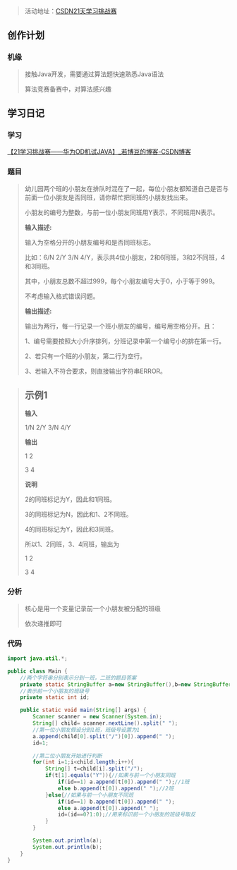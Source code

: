 > 活动地址：[CSDN21天学习挑战赛](https://marketing.csdn.net/p/bdabfb52c5d56532133df2adc1a728fd)

## 创作计划

### 机缘

> 接触Java开发，需要通过算法题快速熟悉Java语法
>
> 算法竞赛备赛中，对算法感兴趣

## 学习日记

### 学习

[【21学习挑战赛——华为OD机试JAVA】_若博豆的博客-CSDN博客](https://blog.csdn.net/qq_34465338/article/details/126023965)

### 题目

> 幼儿园两个班的小朋友在排队时混在了一起，每位小朋友都知道自己是否与前面一位小朋友是否同班，请你帮忙把同班的小朋友找出来。
>
> 小朋友的编号为整数，与前一位小朋友同班用Y表示，不同班用N表示。
>
> **输入描述:**
>
> 输入为空格分开的小朋友编号和是否同班标志。
>
> 比如：6/N 2/Y 3/N 4/Y，表示共4位小朋友，2和6同班，3和2不同班，4和3同班。
>
> 其中，小朋友总数不超过999，每个小朋友编号大于0，小于等于999。
>
> 不考虑输入格式错误问题。
>
> **输出描述:**
>
> 输出为两行，每一行记录一个班小朋友的编号，编号用空格分开。且：
>
> 1、编号需要按照大小升序排列，分班记录中第一个编号小的排在第一行。
>
> 2、若只有一个班的小朋友，第二行为空行。
>
> 3、若输入不符合要求，则直接输出字符串ERROR。

> **示例1**
> -------
>
> **输入**
>
> 1/N 2/Y 3/N 4/Y
>
> **输出**
>
> 1 2
>
> 3 4
>
> **说明**
>
> 2的同班标记为Y，因此和1同班。
>
> 3的同班标记为N，因此和1、2不同班。
>
> 4的同班标记为Y，因此和3同班。
>
> 所以1、2同班，3、4同班，输出为
>
> 1 2
>
> 3 4



### 分析

> 核心是用一个变量记录前一个小朋友被分配的班级
>
> 依次递推即可

### 代码

```java
import java.util.*;

public class Main {
    //两个字符串分别表示分到一班，二班的题目答案
    private static StringBuffer a=new StringBuffer(),b=new StringBuffer();
    //表示前一个小朋友的班级号
    private static int id;

    public static void main(String[] args) {
        Scanner scanner = new Scanner(System.in);
        String[] child= scanner.nextLine().split(" ");
        //第一位小朋友假设分到1班，班级号设置为1
        a.append(child[0].split("/")[0]).append(" ");
        id=1;

        //第二位小朋友开始进行判断
        for(int i=1;i<child.length;i++){
            String[] t=child[i].split("/");
            if(t[1].equals("Y")){//如果与前一个小朋友同班
                if(id==1) a.append(t[0]).append(" ");//1班
                else b.append(t[0]).append(" ");//2班
            }else{//如果与前一个小朋友不同班
                if(id==1) b.append(t[0]).append(" ");
                else a.append(t[0]).append(" ");
                id=(id==0?1:0);//用来标识前一个小朋友的班级号取反
            }
        }

        System.out.println(a);
        System.out.println(b);
    }
}
```

